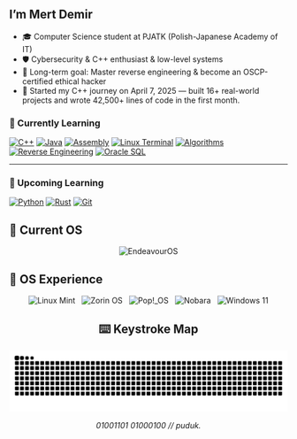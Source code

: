 ##  I’m Mert Demir

- 🎓 Computer Science student at PJATK (Polish-Japanese Academy of IT)  
- 🛡️ Cybersecurity & C++ enthusiast & low-level systems 
- 🎯 Long-term goal: Master reverse engineering & become an OSCP-certified ethical hacker
- 🚀 Started my C++ journey on April 7, 2025 — built 16+ real-world projects and wrote 42,500+ lines of code in the first month.









<h3>🧠 Currently Learning</h3>

<div align="left">
  <a href="#"><img src="https://img.shields.io/badge/C++-00599C?style=for-the-badge&logo=c%2B%2B&logoColor=white" alt="C++" title="C++" /></a>
  <a href="#"><img src="https://img.shields.io/badge/Java-ED8B00?style=for-the-badge&logo=java&logoColor=white" alt="Java" title="Java" /></a>
  <a href="#"><img src="https://img.shields.io/badge/Assembly-000000?style=for-the-badge&logo=gnuemacs&logoColor=white" alt="Assembly" title="Assembly" /></a>
  <a href="#"><img src="https://img.shields.io/badge/Linux_Terminal-000000?style=for-the-badge&logo=linux&logoColor=yellow" alt="Linux Terminal" title="Linux Terminal" /></a>
  <a href="#"><img src="https://img.shields.io/badge/Algorithms-009688?style=for-the-badge&logoColor=white" alt="Algorithms" title="Algorithms" /></a>
  <a href="#"><img src="https://img.shields.io/badge/Reverse_Engineering-7E57C2?style=for-the-badge&logoColor=white" alt="Reverse Engineering" title="Reverse Engineering" /></a>
  <a href="#"><img src="https://img.shields.io/badge/Oracle_SQL-F80000?style=for-the-badge&logo=oracle&logoColor=white" alt="Oracle SQL" title="Oracle SQL" /></a>
</div>

---
<h3>🚀 Upcoming Learning</h3>

<div align="left">
  <a href="#"><img src="https://img.shields.io/badge/Python-3776AB?style=for-the-badge&logo=python&logoColor=white" alt="Python" title="Python" /></a>
  <a href="#"><img src="https://img.shields.io/badge/Rust-000000?style=for-the-badge&logo=rust&logoColor=white" alt="Rust" title="Rust" /></a>
  <a href="#"><img src="https://img.shields.io/badge/Git-F05032?style=for-the-badge&logo=git&logoColor=white" alt="Git" title="Git" /></a>
</div>

## 🧬 Current OS

<p align="center">
  <img src="https://img.shields.io/badge/EndeavourOS-5A5CBB?style=for-the-badge&logo=endeavouros&logoColor=white" alt="EndeavourOS"/>
</p>


## 🌌 OS Experience

<p align="center">
  <img src="https://img.shields.io/badge/Linux_Mint-87CF3E?style=for-the-badge&logo=linuxmint&logoColor=white" alt="Linux Mint"/>
  &nbsp;
  <img src="https://img.shields.io/badge/Zorin_OS-0CCEED?style=for-the-badge&logo=zorin&logoColor=white" alt="Zorin OS"/>
  &nbsp;
  <img src="https://img.shields.io/badge/Pop!_OS-48B9C7?style=for-the-badge&logo=popos&logoColor=white" alt="Pop!_OS"/>
  &nbsp;
  <img src="https://img.shields.io/badge/Nobara-764ABC?style=for-the-badge&logo=archlinux&logoColor=white" alt="Nobara"/>
  &nbsp;
  <img src="https://img.shields.io/badge/Windows_11-0078D6?style=for-the-badge&logo=windows11&logoColor=white" alt="Windows 11"/>
</p>




<h2 align="center">⌨️ Keystroke Map</h2>

<p align="center">
  <img src="https://github.com/puduk/puduk/blob/output/github-contribution-grid-snake.svg" alt="Snake contribution animation" />
</p>

<p align="center">
  <i>01001101 01000100 // puduk.</i>
</p>

<!--START_SECTION:waka-->

<!---
puduk/puduk is a ✨ special ✨ repository because its `README.md` (this file) appears on your GitHub profile.
You can click the Preview link to take a look at your changes.
--->
